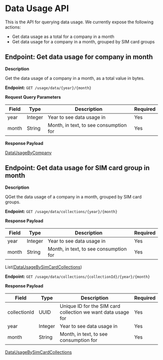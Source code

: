 # Data Usage API
This is the API for querying data usage. We currently expose the following actions:

* Get data usage as a total for a company in a month
* Get data usage for a company in a month, grouped by SIM card groups

## Endpoint: Get data usage for company in month

**Description**

Get the data usage of a company in a month, as a total value in bytes.

**Endpoint:** `GET /usage/data/{year}/{month}`

**Request Query Parameters**

| Field        | Type    | Description                | Required |
| ------------ | ------- | -------------------------- | -------- |
| year         | Integer | Year to see data usage in | Yes       |
| month        | String  | Month, in text, to see consumption for                  | Yes       |

**Response Payload**

[DataUsageByCompany](/general-information/data-types/#DataUsageByCompany)

## Endpoint: Get data usage for SIM card group in month

**Description**

QGet the data usage of a company in a month, grouped by SIM card groups.

**Endpoint:** `GET /usage/data/collections/{year}/{month}`

**Response Payload**

| Field        | Type    | Description                | Required |
| ------------ | ------- | -------------------------- | -------- |
| year         | Integer | Year to see data usage in | Yes       |
| month        | String  | Month, in text, to see consumption for                  | Yes       |

List([DataUsageBySimCardCollections](/general-information/data-types/#DataUsageBySimCardCollections))

**Endpoint:** `GET /usage/data/collections/{collectionId}/{year}/{month}`

**Response Payload**

| Field        | Type    | Description                | Required |
| ------------ | ------- | -------------------------- | -------- |
| collectionId | UUID    | Unique ID for the SIM card collection we want data usage for | Yes       |
| year         | Integer | Year to see data usage in | Yes       |
| month        | String  | Month, in text, to see consumption for                  | Yes       |

[DataUsageBySimCardCollections](/general-information/data-types/#DataUsageBySimCardCollections)